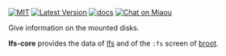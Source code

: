 [![MIT][s2]][l2] [![Latest Version][s1]][l1] [![docs][s3]][l3] [![Chat on Miaou][s4]][l4]

[s1]: https://img.shields.io/crates/v/lfs-core.svg
[l1]: https://crates.io/crates/lfs-core

[s2]: https://img.shields.io/badge/license-MIT-blue.svg
[l2]: LICENSE

[s3]: https://docs.rs/lfs-core/badge.svg
[l3]: https://docs.rs/lfs-core/

[s4]: https://miaou.dystroy.org/static/shields/room.svg
[l4]: https://miaou.dystroy.org/3


Give information on the mounted disks.

**lfs-core** provides the data of [lfs](https://github.com/Canop/lfs) and of the `:fs` screen of [broot](https://dystroy.org/broot).


